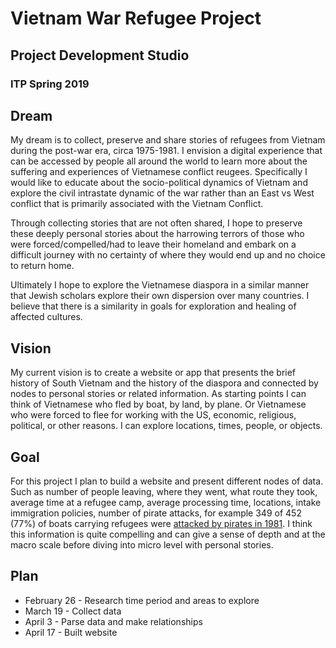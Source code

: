 # Vietnam War Refugee Project
## Project Development Studio
### ITP Spring 2019

## Dream
My dream is to collect, preserve and share stories of refugees from Vietnam during the post-war era, circa 1975-1981. I envision a digital experience that can be accessed by people all around the world to learn more about the suffering and experiences of Vietnamese conflict reugees. Specifically I would like to educate about the socio-political dynamics of Vietnam and explore the civil intrastate dynamic of the war rather than an East vs West conflict that is primarily associated with the Vietnam Conflict. 

Through collecting stories that are not often shared, I hope to preserve these deeply personal stories about the harrowing terrors of those who were forced/compelled/had to leave their homeland and embark on a difficult journey with no certainty of where they would end up and no choice to return home.

Ultimately I hope to explore the Vietnamese diaspora in a similar manner that Jewish scholars explore their own dispersion over many countries. I believe that there is a similarity in goals for exploration and healing of affected cultures.

## Vision
My current vision is to create a website or app that presents the brief history of South Vietnam and the history of the diaspora and connected by nodes to personal stories or related information. As starting points I can think of Vietnamese who fled by boat, by land, by plane. Or Vietnamese who were forced to flee for working with the US, economic, religious, political, or other reasons. I can explore locations, times, people, or objects.

## Goal
For this project I plan to build a website and present different nodes of data. Such as number of people leaving, where they went, what route they took, average time at a refugee camp, average processing time, locations, intake immigration policies,  number of pirate attacks, for example 349 of 452 (77%) of boats carrying refugees were [attacked by pirates in 1981](https://en.wikipedia.org/wiki/Vietnamese_boat_people "link to wiki page "). I think this information is quite compelling and can give a sense of depth and at the macro scale before diving into micro level with personal stories.

## Plan
* February 26 - Research time period and areas to explore 
* March 19 - Collect data
* April 3 - Parse data and make relationships
* April 17 - Built website

